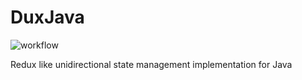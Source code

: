 # DuxJava

![workflow](https://github.com/compscikaran/dux-java/actions/workflows/ci-build.yml/badge.svg)

Redux like unidirectional state management implementation for Java
